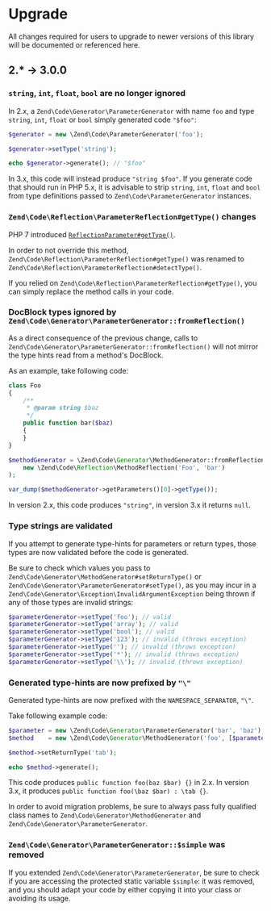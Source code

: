 # Upgrade

All changes required for users to upgrade to newer versions of this library will be documented or referenced here.

## 2.* -> 3.0.0

### `string`, `int`, `float`, `bool` are no longer ignored

In 2.x, a `Zend\Code\Generator\ParameterGenerator` with name `foo` and type 
`string`, `int`, `float` or `bool` simply generated code `"$foo"`:

```php
$generator = new \Zend\Code\ParameterGenerator('foo');

$generator->setType('string');

echo $generator->generate(); // "$foo"
```

In 3.x, this code will instead produce `"string $foo"`.
If you generate code that should run in PHP 5.x, it is advisable to strip
`string`, `int`, `float` and `bool` from type definitions passed to
`Zend\Code\ParameterGenerator` instances.

### `Zend\Code\Reflection\ParameterReflection#getType()` changes

PHP 7 introduced [`ReflectionParameter#getType()`](http://php.net/manual/en/reflectionparameter.gettype.php).

In order to not override this method, `Zend\Code\Reflection\ParameterReflection#getType()`
was renamed to `Zend\Code\Reflection\ParameterReflection#detectType()`.

If you relied on `Zend\Code\Reflection\ParameterReflection#getType()`, you can
simply replace the method calls in your code.
 
### DocBlock types ignored by `Zend\Code\Generator\ParameterGenerator::fromReflection()`

As a direct consequence of the previous change, calls to 
`Zend\Code\Generator\ParameterGenerator::fromReflection()` will not mirror the
type hints read from a method's DocBlock.

As an example, take following code:

```php
class Foo
{
    /**
     * @param string $baz
     */
    public function bar($baz)
    {
    }
}

$methodGenerator = \Zend\Code\Generator\MethodGenerator::fromReflection(
    new \Zend\Code\Reflection\MethodReflection('Foo', 'bar')
);

var_dump($methodGenerator->getParameters()[0]->getType());
```

In version 2.x, this code produces `"string"`, in version 3.x it returns `null`.

### Type strings are validated

If you attempt to generate type-hints for parameters or return types, those types are
now validated before the code is generated.

Be sure to check which values you pass to `Zend\Code\Generator\MethodGenerator#setReturnType()`
or `Zend\Code\Generator\ParameterGenerator#setType()`, as you may incur in a
`Zend\Code\Generator\Exception\InvalidArgumentException` being thrown if any
of those types are invalid strings:

```php
$parameterGenerator->setType('foo'); // valid
$parameterGenerator->setType('array'); // valid
$parameterGenerator->setType('bool'); // valid
$parameterGenerator->setType('123'); // invalid (throws exception)
$parameterGenerator->setType(''); // invalid (throws exception)
$parameterGenerator->setType('*'); // invalid (throws exception)
$parameterGenerator->setType('\\'); // invalid (throws exception)
```


### Generated type-hints are now prefixed by `"\"`

Generated type-hints are now prefixed with the `NAMESPACE_SEPARATOR`,
`"\"`.

Take following example code:

```php
$parameter = new \Zend\Code\Generator\ParameterGenerator('bar', 'baz');
$method    = new \Zend\Code\Generator\MethodGenerator('foo', [$parameter]);

$method->setReturnType('tab');

echo $method->generate();
```

This code produces `public function foo(baz $bar) {}` in 2.x.
In version 3.x, it produces `public function foo(\baz $bar) : \tab {}`.

In order to avoid migration problems, be sure to always pass fully qualified class
names to `Zend\Code\Generator\MethodGenerator` and `Zend\Code\Generator\ParameterGenerator`.


### `Zend\Code\Generator\ParameterGenerator::$simple` was removed

If you extended `Zend\Code\Generator\ParameterGenerator`, be sure to check if you
are accessing the protected static variable `$simple`: it was removed, and you should
adapt your code by either copying it into your class or avoiding its usage.
